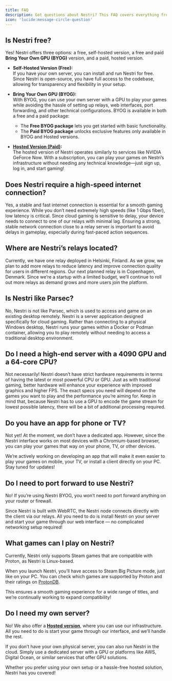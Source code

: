 ```yaml
---
title: FAQ
description: Got questions about Nestri? This FAQ covers everything from pricing and setup to game compatibility and system requirements. Whether you're exploring the free self-hosted version, the Bring Your Own GPU (BYOG) option, or the hosted service, you’ll find all the details here.
icon: 'lucide:message-circle-question'
---
```


## Is Nestri free?  
Yes! Nestri offers three options: a free, self-hosted version, a free and paid **Bring Your Own GPU (BYOG)** version, and a paid, hosted version.  

- **Self-Hosted Version (Free):**  
  If you have your own server, you can install and run Nestri for free. Since Nestri is open-source, you have full access to the codebase, allowing for transparency and flexibility in your setup.  

- **Bring Your Own GPU (BYOG):**  
  With BYOG, you can use your own server with a GPU to play your games while avoiding the hassle of setting up relays, web interfaces, port forwarding, and other technical configurations. BYOG is available in both a free and a paid package:  
  - The **Free BYOG package** lets you get started with basic functionality.  
  - The **Paid BYOG package** unlocks exclusive features only available in BYOG and Hosted versions.

- **[Hosted Version (Paid)](https://nestri.io/pricing):**  
  The hosted version of Nestri operates similarly to services like NVIDIA GeForce Now. With a subscription, you can play your games on Nestri’s infrastructure without needing any technical knowledge—just sign up, log in, and start gaming!  


## Does Nestri require a high-speed internet connection?
Yes, a stable and fast internet connection is essential for a smooth gaming experience. While you don’t need extremely high speeds (like 1 Gbps fiber), low latency is critical. Since cloud gaming is sensitive to delay, your device needs to connect to one of our relays with minimal lag. Ensuring a strong, stable network connection close to a relay server is important to avoid delays in gameplay, especially during fast-paced action sequences.

## Where are Nestri’s relays located?
Currently, we have one relay deployed in Helsinki, Finland. As we grow, we plan to add more relays to reduce latency and improve connection quality for users in different regions. Our next planned relay is in Copenhagen, Denmark. Since we’re a startup with a limited budget, we’ll continue to roll out more relays as demand grows and more users join the platform.

## Is Nestri like Parsec?
No, Nestri is not like Parsec, which is used to access and game on an existing desktop remotely. Nestri is a server application designed specifically for cloud gaming. Rather than connecting to a physical Windows desktop, Nestri runs your games within a Docker or Podman container, allowing you to play remotely without needing to access a traditional desktop environment.

## Do I need a high-end server with a 4090 GPU and a 64-core CPU?
Not necessarily! Nestri doesn’t have strict hardware requirements in terms of having the latest or most powerful CPU or GPU. Just as with traditional gaming, better hardware will enhance your experience with improved graphics and higher FPS. The exact specs you need will depend on the games you want to play and the performance you’re aiming for. Keep in mind that, because Nestri has to use a GPU to encode the game stream for lowest possible latency, there will be a bit of additional processing required.

## Do you have an app for phone or TV?  
Not yet! At the moment, we don’t have a dedicated app. However, since the Nestri interface works on most devices with a Chromium-based browser, you can play your games that way on your phone, TV, or other devices.  

We’re actively working on developing an app that will make it even easier to play your games on mobile, your TV, or install a client directly on your PC. Stay tuned for updates!

## Do I need to port forward to use Nestri?  
No! If you’re using Nestri BYOG, you won’t need to port forward anything on your router or firewall.  

Since Nestri is built with WebRTC, the Nestri node connects directly with the client via our relays. All you need to do is install Nestri on your server and start your game through our web interface — no complicated networking setup required! 

## What games can I play on Nestri?  
Currently, Nestri only supports Steam games that are compatible with Proton, as Nestri is Linux-based.  

When you launch Nestri, you’ll have access to Steam Big Picture mode, just like on your PC. You can check which games are supported by Proton and their ratings on [ProtonDB](https://www.protondb.com/).  

This ensures a smooth gaming experience for a wide range of titles, and we’re continually working to expand compatibility!  

## Do I need my own server?  
No! We also offer a **[Hosted version](https://nestri.io/pricing)**, where you can use our infrastructure. All you need to do is start your game through our interface, and we’ll handle the rest.  

If you don’t have your own physical server, you can also run Nestri in the cloud. Simply use a dedicated server with a GPU or platforms like AWS, Digital Ocean, or similar services that offer GPU solutions.  

Whether you prefer using your own setup or a hassle-free hosted solution, Nestri has you covered!  